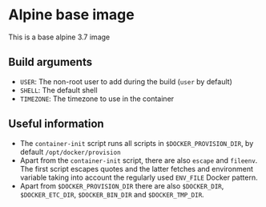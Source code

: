 # Alpine base image
This is a base alpine 3.7 image

## Build arguments
* `USER`: The non-root user to add during the build (`user` by default)
* `SHELL`: The default shell
* `TIMEZONE`: The timezone to use in the container

## Useful information
* The `container-init` script runs all scripts in `$DOCKER_PROVISION_DIR`, by default `/opt/docker/provision`
* Apart from the `container-init` script, there are also `escape` and `fileenv`. The first script escapes quotes and the latter fetches and environment variable taking into account the regularly used `ENV_FILE` Docker pattern.
* Apart from `$DOCKER_PROVISION_DIR` there are also `$DOCKER_DIR`, `$DOCKER_ETC_DIR`, `$DOCKER_BIN_DIR` and `$DOCKER_TMP_DIR`.